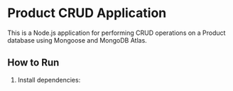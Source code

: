 # Product CRUD Application

This is a Node.js application for performing CRUD operations on a Product database using Mongoose and MongoDB Atlas.

## How to Run

1. Install dependencies:
